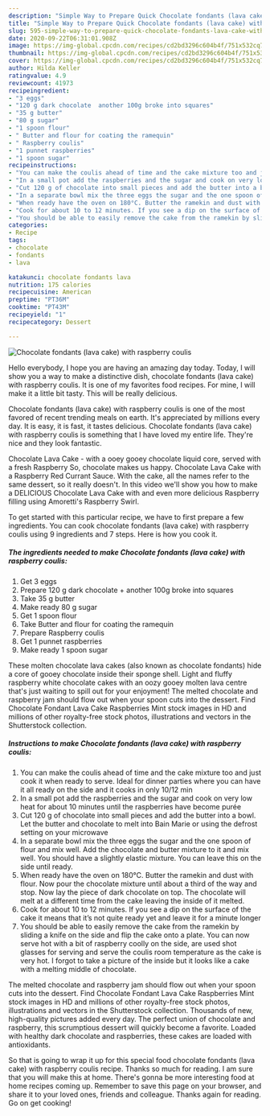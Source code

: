 ```yaml
---
description: "Simple Way to Prepare Quick Chocolate fondants (lava cake) with raspberry coulis"
title: "Simple Way to Prepare Quick Chocolate fondants (lava cake) with raspberry coulis"
slug: 595-simple-way-to-prepare-quick-chocolate-fondants-lava-cake-with-raspberry-coulis
date: 2020-09-22T06:31:01.908Z
image: https://img-global.cpcdn.com/recipes/cd2bd3296c604b4f/751x532cq70/chocolate-fondants-lava-cake-with-raspberry-coulis-recipe-main-photo.jpg
thumbnail: https://img-global.cpcdn.com/recipes/cd2bd3296c604b4f/751x532cq70/chocolate-fondants-lava-cake-with-raspberry-coulis-recipe-main-photo.jpg
cover: https://img-global.cpcdn.com/recipes/cd2bd3296c604b4f/751x532cq70/chocolate-fondants-lava-cake-with-raspberry-coulis-recipe-main-photo.jpg
author: Hilda Keller
ratingvalue: 4.9
reviewcount: 41973
recipeingredient:
- "3 eggs"
- "120 g dark chocolate  another 100g broke into squares"
- "35 g butter"
- "80 g sugar"
- "1 spoon flour"
- " Butter and flour for coating the ramequin"
- " Raspberry coulis"
- "1 punnet raspberries"
- "1 spoon sugar"
recipeinstructions:
- "You can make the coulis ahead of time and the cake mixture too and just cook it when ready to serve. Ideal for dinner parties where you can have it all ready on the side and it cooks in only 10/12 min"
- "In a small pot add the raspberries and the sugar and cook on very low heat for about 10 minutes until the raspberries have become purée"
- "Cut 120 g of chocolate into small pieces and add the butter into a bowl. Let the butter and chocolate to melt into Bain Marie or using the defrost setting on your microwave"
- "In a separate bowl mix the three eggs the sugar and the one spoon of flour and mix well. Add the chocolate and butter mixture to it and mix well. You should have a slightly elastic mixture. You can leave this on the side until ready."
- "When ready have the oven on 180°C. Butter the ramekin and dust with flour. Now pour the chocolate mixture until about a third of the way and stop. Now lay the piece of dark chocolate on top. The chocolate will melt at a different time from the cake leaving the inside of it melted."
- "Cook for about 10 to 12 minutes. If you see a dip on the surface of the cake it means that it’s not quite ready yet and leave it for a minute longer"
- "You should be able to easily remove the cake from the ramekin by sliding a knife on the side and flip the cake onto a plate. You can now serve hot with a bit of raspberry coolly on the side, are used shot glasses for serving and serve the coulis room temperature as the cake is very hot. I forgot to take a picture of the inside but it looks like a cake with a melting middle of chocolate."
categories:
- Recipe
tags:
- chocolate
- fondants
- lava

katakunci: chocolate fondants lava 
nutrition: 175 calories
recipecuisine: American
preptime: "PT36M"
cooktime: "PT43M"
recipeyield: "1"
recipecategory: Dessert

---
```



![Chocolate fondants (lava cake) with raspberry coulis](https://img-global.cpcdn.com/recipes/cd2bd3296c604b4f/751x532cq70/chocolate-fondants-lava-cake-with-raspberry-coulis-recipe-main-photo.jpg)

Hello everybody, I hope you are having an amazing day today. Today, I will show you a way to make a distinctive dish, chocolate fondants (lava cake) with raspberry coulis. It is one of my favorites food recipes. For mine, I will make it a little bit tasty. This will be really delicious.

Chocolate fondants (lava cake) with raspberry coulis is one of the most favored of recent trending meals on earth. It's appreciated by millions every day. It is easy, it is fast, it tastes delicious. Chocolate fondants (lava cake) with raspberry coulis is something that I have loved my entire life. They're nice and they look fantastic.

Chocolate Lava Cake - with a ooey gooey chocolate liquid core, served with a fresh Raspberry So, chocolate makes us happy. Chocolate Lava Cake with a Raspberry Red Currant Sauce. With the cake, all the names refer to the same dessert, so it really doesn&#39;t. In this video we&#39;ll show you how to make a DELICIOUS Chocolate Lava Cake with and even more delicious Raspberry filling using Amoretti&#39;s Raspberry Swirl.


To get started with this particular recipe, we have to first prepare a few ingredients. You can cook chocolate fondants (lava cake) with raspberry coulis using 9 ingredients and 7 steps. Here is how you cook it.

<!--inarticleads1-->

##### The ingredients needed to make Chocolate fondants (lava cake) with raspberry coulis:

1. Get 3 eggs
1. Prepare 120 g dark chocolate + another 100g broke into squares
1. Take 35 g butter
1. Make ready 80 g sugar
1. Get 1 spoon flour
1. Take  Butter and flour for coating the ramequin
1. Prepare  Raspberry coulis
1. Get 1 punnet raspberries
1. Make ready 1 spoon sugar


These molten chocolate lava cakes (also known as chocolate fondants) hide a core of gooey chocolate inside their sponge shell. Light and fluffy raspberry white chocolate cakes with an oozy gooey molten lava centre that&#39;s just waiting to spill out for your enjoyment! The melted chocolate and raspberry jam should flow out when your spoon cuts into the dessert. Find Chocolate Fondant Lava Cake Raspberries Mint stock images in HD and millions of other royalty-free stock photos, illustrations and vectors in the Shutterstock collection. 

<!--inarticleads2-->

##### Instructions to make Chocolate fondants (lava cake) with raspberry coulis:

1. You can make the coulis ahead of time and the cake mixture too and just cook it when ready to serve. Ideal for dinner parties where you can have it all ready on the side and it cooks in only 10/12 min
1. In a small pot add the raspberries and the sugar and cook on very low heat for about 10 minutes until the raspberries have become purée
1. Cut 120 g of chocolate into small pieces and add the butter into a bowl. Let the butter and chocolate to melt into Bain Marie or using the defrost setting on your microwave
1. In a separate bowl mix the three eggs the sugar and the one spoon of flour and mix well. Add the chocolate and butter mixture to it and mix well. You should have a slightly elastic mixture. You can leave this on the side until ready.
1. When ready have the oven on 180°C. Butter the ramekin and dust with flour. Now pour the chocolate mixture until about a third of the way and stop. Now lay the piece of dark chocolate on top. The chocolate will melt at a different time from the cake leaving the inside of it melted.
1. Cook for about 10 to 12 minutes. If you see a dip on the surface of the cake it means that it’s not quite ready yet and leave it for a minute longer
1. You should be able to easily remove the cake from the ramekin by sliding a knife on the side and flip the cake onto a plate. You can now serve hot with a bit of raspberry coolly on the side, are used shot glasses for serving and serve the coulis room temperature as the cake is very hot. I forgot to take a picture of the inside but it looks like a cake with a melting middle of chocolate.


The melted chocolate and raspberry jam should flow out when your spoon cuts into the dessert. Find Chocolate Fondant Lava Cake Raspberries Mint stock images in HD and millions of other royalty-free stock photos, illustrations and vectors in the Shutterstock collection. Thousands of new, high-quality pictures added every day. The perfect union of chocolate and raspberry, this scrumptious dessert will quickly become a favorite. Loaded with healthy dark chocolate and raspberries, these cakes are loaded with antioxidants. 

So that is going to wrap it up for this special food chocolate fondants (lava cake) with raspberry coulis recipe. Thanks so much for reading. I am sure that you will make this at home. There's gonna be more interesting food at home recipes coming up. Remember to save this page on your browser, and share it to your loved ones, friends and colleague. Thanks again for reading. Go on get cooking!
